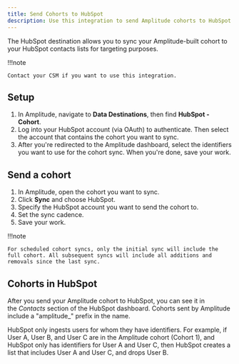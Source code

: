 ```yaml
---
title: Send Cohorts to HubSpot
description: Use this integration to send Amplitude cohorts to HubSpot contacts lists.
---
```


The HubSpot destination allows you to sync your Amplitude-built cohort to your HubSpot contacts lists for targeting purposes.

!!!note

    Contact your CSM if you want to use this integration.

## Setup

1. In Amplitude, navigate to **Data Destinations**, then find **HubSpot - Cohort**.
2. Log into your HubSpot account (via OAuth) to authenticate. Then select the account that contains the cohort you want to sync.
3. After you're redirected to the Amplitude dashboard, select the identifiers you want to use for the cohort sync. When you're done, save your work.

## Send a cohort

1. In Amplitude, open the cohort you want to sync. 
2. Click **Sync** and choose HubSpot.
3. Specify the HubSpot account you want to send the cohort to.
4. Set the sync cadence. 
5. Save your work.

!!!note

    For scheduled cohort syncs, only the initial sync will include the full cohort. All subsequent syncs will include all additions and removals since the last sync.

## Cohorts in HubSpot

After you send your Amplitude cohort to HubSpot, you can see it in the *Contacts* section of the HubSpot dashboard. Cohorts sent by Amplitude include a "amplitude_" prefix in the name. 

HubSpot only ingests users for whom they have identifiers. For example, if User A, User B, and User C are in the Amplitude cohort (Cohort 1), and HubSpot only has identifiers for User A and User C, then HubSpot creates a list that includes User A and User C, and drops User B.
